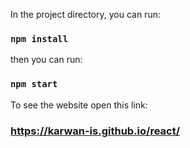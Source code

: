 In the project directory, you can run:

### `npm install`

then you can run:

### `npm start`

To see the website open this link:

### https://karwan-is.github.io/react/
